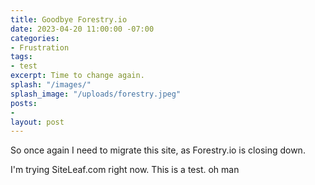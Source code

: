```yaml
---
title: Goodbye Forestry.io
date: 2023-04-20 11:00:00 -07:00
categories:
- Frustration
tags:
- test
excerpt: Time to change again.
splash: "/images/"
splash_image: "/uploads/forestry.jpeg"
posts:
- 
layout: post
---
```


So once again I need to migrate this site, as Forestry.io is closing down.

I'm trying SiteLeaf.com right now. This is a test. oh man